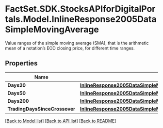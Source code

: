 # FactSet.SDK.StocksAPIforDigitalPortals.Model.InlineResponse2005DataSimpleMovingAverage
Value ranges of the simple moving average (SMA), that is the arithmetic mean of a notation’s EOD closing price, for different time ranges.

## Properties

Name | Type | Description | Notes
------------ | ------------- | ------------- | -------------
**Days20** | [**InlineResponse2005DataSimpleMovingAverageDays20**](InlineResponse2005DataSimpleMovingAverageDays20.md) |  | [optional] 
**Days50** | [**InlineResponse2005DataSimpleMovingAverageDays50**](InlineResponse2005DataSimpleMovingAverageDays50.md) |  | [optional] 
**Days200** | [**InlineResponse2005DataSimpleMovingAverageDays200**](InlineResponse2005DataSimpleMovingAverageDays200.md) |  | [optional] 
**TradingDaysSinceCrossover** | [**InlineResponse2005DataSimpleMovingAverageTradingDaysSinceCrossover**](InlineResponse2005DataSimpleMovingAverageTradingDaysSinceCrossover.md) |  | [optional] 

[[Back to Model list]](../README.md#documentation-for-models) [[Back to API list]](../README.md#documentation-for-api-endpoints) [[Back to README]](../README.md)

